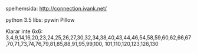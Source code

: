 
spelhemsida: http://connection.ivank.net/

python 3.5
libs:
pywin
Pillow

Klarar inte 6x6:
3,4,9,14,16,20,23,24,25,26,27,30,32,34,38,40,43,44,46,54,58,59,60,62,66,67,70,71,73,74,76,79,81,85,88,91,95,99,100,
101,110,120,123,126,130
